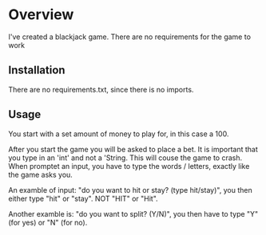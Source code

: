# Overview

I've created a blackjack game. 
There are no requirements for the game to work

## Installation

There are no requirements.txt, since there is no imports. 

## Usage

You start with a set amount of money to play for, in this case a 100.

After you start the game you will be asked to place a bet. It is important that you type in an 'int' and not a 'String. 
This will couse the game to crash. When promptet an input, you have to type the words / letters, exactly like the game asks you. 

An examble of input: "do you want to hit or stay? (type hit/stay)", you then either type "hit" or "stay". NOT "HIT" or "Hit". 

Another examble is: "do you want to split? (Y/N)", you then have to type "Y" (for yes) or "N" (for no).

